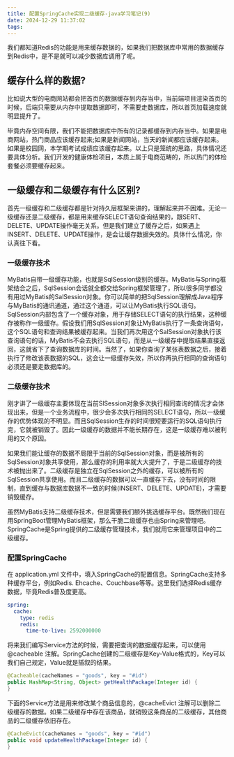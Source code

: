 ```yaml
---
title: 配置SpringCache实现二级缓存-java学习笔记(9)
date: 2024-12-29 11:37:02
tags:
---
```


我们都知道Redis的功能是用来缓存数据的，如果我们把数据库中常用的数据缓存到Redis中，是不是就可以减少数据库调用了呢。

## 缓存什么样的数据?

比如说大型的电商网站都会把首页的数据缓存到内存当中，当前端项目渲染首页的时候，后端只需要从内存中提取数据即可，不需要走数据库，所以首页加载速度就明显提升了。

毕竟内存空间有限，我们不能把数据库中所有的记录都缓存到内存当中。如果是电商网站，热门商品应该缓存起来;如果是新闻网站，当天的新闻都应该缓存起来。如果是校园网，本学期考试成绩应该缓存起来。以上只是笼统的思路，具体情况还要具体分析。我们开发的健康体检项目，本质上属于电商范畴的，所以热门的体检套餐必须要缓存起来。

## 一级缓存和二级缓存有什么区别?

首先一级缓存和二级缓存都是针对持久层框架来讲的，理解起来并不困难。无论一级缓存还是二级缓存，都是用来缓存SELECT语句查询结果的，跟SERT、DELETE、UPDATE操作毫无关系。但是我们建立了缓存之后，如果遇上INSERT、DELETE、UPDATE操作，是会让缓存数据失效的。具体什么情况，你认真往下看。

### 一级缓存技术

MyBatis自带一级缓存功能，也就是SqlSession级别的缓存。MyBatis与Spring框架结合之后，SqlSession会话就全都交给Spring框架管理了，所以很多同学都没有用过MyBatis的SalSession对象。你可以简单的把SqlSession理解成Java程序与MyBatis的通讯通道，通过这个通道，可以让MyBatis执行SQL语句。SqlSession内部包含了一个缓存对象，用于存储SELECT语句的执行结果，这种缓存被称作一级缓存。假设我们用SqlSession对象让MyBatis执行了一条查询语句，这个SQL语句和查询结果被缓存起来。当我们再次用这个SalSession对象执行该查询语句的话，MyBatis不会去执行SQL语句，而是从一级缓存中提取结果直接返回，这就省下了查询数据库的时间。当然了，如果你查询了某张表数据之后，接着执行了修改该表数据的SQL，这会让一级缓存失效，所以你再执行相同的查询语句必须还是要走数据库的。

### 二级缓存技术

刚才讲了一级缓存主要体现在当前SlSession对象多次执行相同查询的情况才会体现出来，但是一个业务流程中，很少会多次执行相同的SELECT语句，所以一级缓存的优势体现的不明显。而且SqlSession生存的时间很短要运行的SQL语句执行完，它就被销毁了。因此一级缓存的数据并不能长期存在，这是一级缓存难以被利用的又个原因。

如果我们能让缓存的数据不局限于当前的SqlSession对象，而是被所有的SqlSession对象共享使用，那么缓存的利用率就大大提升了，于是二级缓存的技术被抛出来了。二级缓存是独立在SqlSession之外的缓存，可以被所有的SqlSession共享使用。而且二级缓存的数据可以一直缓存下去，没有时间的限制，直到缓存与数据库数据不一致的时候(INSERT、DELETE、UPDATE)，才需要销毁缓存。
  
虽然MyBatis支持二级缓存技术，但是需要我们额外挑选缓存平台。既然我们现在用SpringBoot管理MyBatis框架，那么干脆二级缓存也由Spring来管理吧。SpringCache是Spring提供的二级缓存管理技术，我们就用它来管理项目中的二级缓存。

### 配置SpringCache

在 application.yml 文件中，填入SpringCache的配置信息。SpringCache支持多种缓存平台，例如Redis.
Ehcache、Couchbase等等。这里我们选择Redis缓存数据，毕竟Redis普及度更高。

```yaml
spring:
  cache:
    type: redis
    redis:
      time-to-live: 2592000000
```

将来我们编写Service方法的时候，需要把查询的数据缓存起来，可以使用 @cacheable 注解。SpringCache创建的二级缓存是Key-Value格式的，Key可以我们自己规定，Value就是插叙的结果。

```java
@Cacheable(cacheNames = "goods", key = "#id")
public HashMap<String, Object> getHealthPackage(Integer id) {
}
```

下面的Service方法是用来修改某个商品信息的，@cacheEvict 注解可以删除二级缓存的数据。如果二级缓存中存在该商品，就销毁这条商品的二级缓存，其他商品的二级缓存依旧存在。

```java
@CacheEvict(cacheNames = "goods", key = "#id")
public void updateHealthPackage(Integer id) {
}
```

